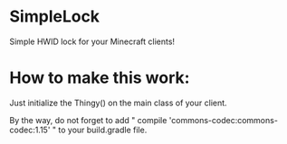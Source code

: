 # SimpleLock
Simple HWID lock for your Minecraft clients!
# How to make this work:
Just initialize the Thingy() on the main class of your client.

By the way, do not forget to add " compile 'commons-codec:commons-codec:1.15' " to your build.gradle file.
